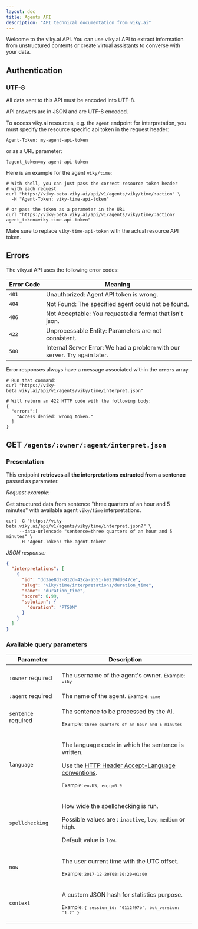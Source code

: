 ```yaml
---
layout: doc
title: Agents API
description: "API technical documentation from viky.ai"
---
```


Welcome to the viky.ai API. You can use viky.ai API to extract information from unstructured contents or create virtual assistants to converse with your data.

## Authentication

<aside class="note">
  <h3>UTF-8</h3>
  <p>
    All data sent to this API must be encoded into UTF-8.
  </p>
  <p>
    API answers are in JSON and are UTF-8 encoded.
  </p>
</aside>

To access viky.ai resources, e.g. the `agent` endpoint for interpretation, you must specify the resource specific api token in the request header:

```
Agent-Token: my-agent-api-token
```

or as a URL parameter:

```
?agent_token=my-agent-api-token
```

Here is an example for the agent `viky/time`:

```shell
# With shell, you can just pass the correct resource token header
# with each request
curl "https://viky-beta.viky.ai/api/v1/agents/viky/time/:action" \
  -H "Agent-Token: viky-time-api-token"

# or pass the token as a parameter in the URL
curl "https://viky-beta.viky.ai/api/v1/agents/viky/time/:action?agent_token=viky-time-api-token"
```

<aside class="warning">
  <p>Make sure to replace <code>viky-time-api-token</code> with the actual resource API token.</p>
</aside>

## Errors

The viky.ai API uses the following error codes:

<table>
  <thead>
    <tr>
      <th>Error&nbsp;Code</th>
      <th>Meaning</th>
    </tr>
  </thead>
  <tbody>
    <tr>
      <td><code>401</code></td>
      <td>Unauthorized: Agent API token is wrong.</td>
    </tr>
    <tr>
      <td><code>404</code></td>
      <td>Not Found: The specified agent could not be found.</td>
    </tr>
    <tr>
      <td><code>406</code></td>
      <td>Not Acceptable: You requested a format that isn't json.</td>
    </tr>
    <tr>
      <td><code>422</code></td>
      <td>Unprocessable Entity: Parameters are not consistent.</td>
    </tr>
    <tr>
      <td><code>500</code></td>
      <td>Internal Server Error: We had a problem with our server. Try again later.</td>
    </tr>
  </tbody>
</table>

Error responses always have a message associated within the <code>errors</code> array.

```shell
# Run that command:
curl "https://viky-beta.viky.ai/api/v1/agents/viky/time/interpret.json"

# Will return an 422 HTTP code with the following body:
{
  "errors":[
    "Access denied: wrong token."
  ]
}
```

## <span class="tag tag--primary">GET</span>&nbsp;<code>/agents/:owner/:agent/interpret.json</code>

### Presentation

This endpoint __retrieves all the interpretations extracted from a sentence__ passed as parameter.

_Request example:_

Get structured data from sentence "three quarters of an hour and 5 minutes" with available agent `viky/time` interpretations.

```shell
curl -G "https://viky-beta.viky.ai/api/v1/agents/viky/time/interpret.json?" \
     --data-urlencode "sentence=three quarters of an hour and 5 minutes" \
     -H "Agent-Token: the-agent-token"
```

_JSON response:_

```json
{
  "interpretations": [
    {
      "id": "dd3ae8d2-812d-42ca-a551-b9219dd047ce",
      "slug": "viky/time/interpretations/duration_time",
      "name": "duration_time",
      "score": 0.99,
      "solution": {
        "duration": "PT50M"
      }
    }
  ]
}
```

### Available query parameters

<table>
  <thead>
    <tr>
      <th>Parameter</th>
      <th>Description</th>
    </tr>
  </thead>
  <tbody>
    <tr>
      <td>
        <code>:owner</code>
        <span class="tag tag--warning">required</span>
      </td>
      <td>
        <p>
          The username of the agent's owner.
          <small>Example: <code>viky</code></small>
        </p>
      </td>
    </tr>
    <tr>
      <td>
        <code>:agent</code>
        <span class="tag tag--warning">required</span>
      </td>
      <td>
        The name of the agent.
        <small>Example: <code>time</code></small>
      </td>
    </tr>
    <tr>
      <td>
        <code>sentence</code>
        <span class="tag tag--warning">required</span>
      </td>
      <td>
        <p>
          The sentence to be processed by the AI.
        </p>
        <p>
          <small>Example: <code>three quarters of an hour and 5 minutes</code></small>
        </p>
      </td>
    </tr>
    <tr>
      <td><code>language</code></td>
      <td>
        <p>
          The language code in which the sentence is written.
        </p>
        <p>
          Use the <a href="https://tools.ietf.org/html/rfc7231#section-5.3.5">HTTP Header Accept-Language conventions</a>.
        </p>
        <p>
          <small>Example: <code>en-US, en;q=0.9</code></small>
        </p>
      </td>
    </tr>
    <tr>
      <td><code>spellchecking</code></td>
      <td>
        <p>
          How wide the spellchecking is run.
        </p>
        <p>
          Possible values are : <code>inactive</code>, <code>low</code>, <code>medium</code> or <code>high</code>.
        </p>
        <p>
          Default value is <code>low</code>.
        </p>
      </td>
    </tr>
    <tr>
      <td><code>now</code></td>
      <td>
        <p>
          The user current time with the UTC offset.
        </p>
        <p>
          <small>Example: <code>2017-12-20T08:30:20+01:00</code></small>
        </p>
      </td>
    </tr>
    <tr>
      <td><code>context</code></td>
      <td>
        <p>
          A custom JSON hash for statistics purpose.
        </p>
        <p>
          <small>Example: <code>{ session_id: '0112f97b', bot_version: '1.2' }</code></small>
        </p>
      </td>
    </tr>
  </tbody>
</table>
